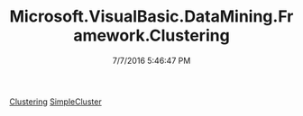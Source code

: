 ﻿---
title: Microsoft.VisualBasic.DataMining.Framework.Clustering
date: 7/7/2016 5:46:47 PM
---

[Clustering](T-Microsoft.VisualBasic.DataMining.Framework.Clustering.Clustering.html)
[SimpleCluster](T-Microsoft.VisualBasic.DataMining.Framework.Clustering.SimpleCluster.html)
